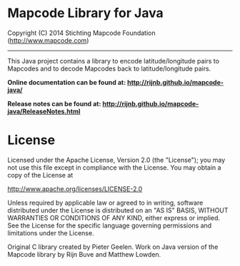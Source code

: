Mapcode Library for Java
====

Copyright (C) 2014 Stichting Mapcode Foundation (http://www.mapcode.com)

----

This Java project contains a library to encode latitude/longitude pairs to Mapcodes
and to decode Mapcodes back to latitude/longitude pairs.

**Online documentation can be found at: http://rijnb.github.io/mapcode-java/**

**Release notes can be found at: http://rijnb.github.io/mapcode-java/ReleaseNotes.html**

License
====

Licensed under the Apache License, Version 2.0 (the "License");
you may not use this file except in compliance with the License.
You may obtain a copy of the License at

   http://www.apache.org/licenses/LICENSE-2.0

Unless required by applicable law or agreed to in writing, software
distributed under the License is distributed on an "AS IS" BASIS,
WITHOUT WARRANTIES OR CONDITIONS OF ANY KIND, either express or implied.
See the License for the specific language governing permissions and
limitations under the License.

Original C library created by Pieter Geelen. Work on Java version
of the Mapcode library by Rijn Buve and Matthew Lowden.

